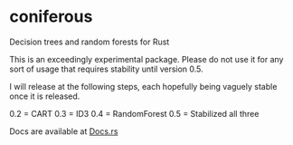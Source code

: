 # coniferous
Decision trees and random forests for Rust

This is an exceedingly experimental package. Please do not use it for any sort of usage that requires stability until version 0.5.

I will release at the following steps, each hopefully being vaguely stable once it is released.

0.2 = CART
0.3 = ID3
0.4 = RandomForest
0.5 = Stabilized all three

Docs are available at [Docs.rs](https://docs.rs/coniferous)